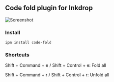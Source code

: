 ## Code fold plugin for Inkdrop

![Screenshot](https://raw.githubusercontent.com/moyicat/inkdrop-code-fold/master/Screenshot.png)

### Install
```
ipm install code-fold
```

### Shortcuts

Shift + Command + e / Shift + Control + e: Fold all

Shift + Command + r / Shift + Control + r: Unfold all
